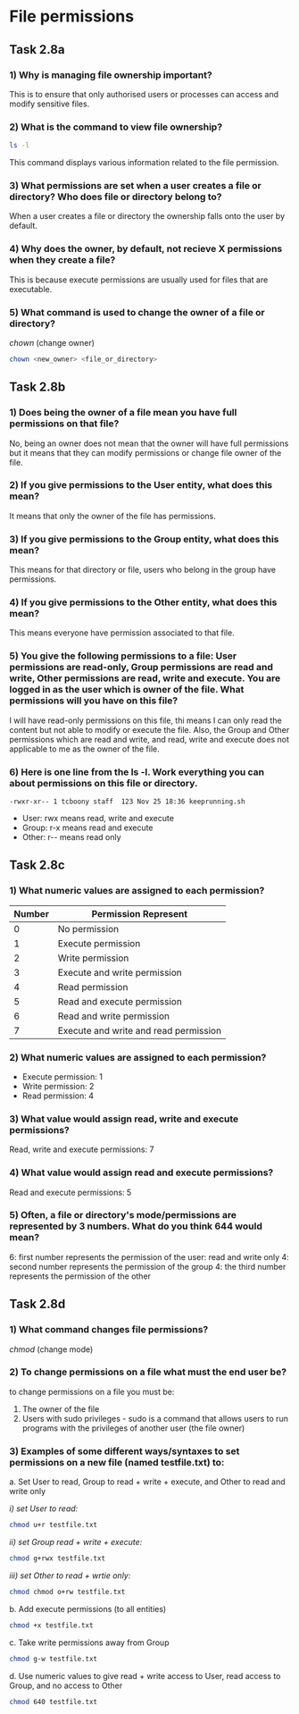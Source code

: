 # File permissions
## Task 2.8a
### **1) Why is managing file ownership important?**
This is to ensure that only authorised users or processes can access and modify sensitive files.

### **2) What is the command to view file ownership?**
```bash
ls -l
``` 
This command displays various information related to the file permission.

### **3) What permissions are set when a user creates a file or directory? Who does file or directory belong to?**
When a user creates a file or directory the ownership falls onto the user by default.

### **4) Why does the owner, by default, not recieve X permissions when they create a file?**
This is because execute permissions are usually used for files that are executable.

### **5) What command is used to change the owner of a file or directory?**
*chown* (change owner)
```bash
chown <new_owner> <file_or_directory>
```

## Task 2.8b
### **1) Does being the owner of a file mean you have full permissions on that file?**
No, being an owner does not mean that the owner will have full permissions but it means that they can modify permissions or change file owner of the file.

### **2) If you give permissions to the User entity, what does this mean?**
It means that only the owner of the file has permissions.

### **3) If you give permissions to the Group entity, what does this mean?**
This means for that directory or file, users who belong in the group have permissions. 

### **4) If you give permissions to the Other entity, what does this mean?**
This means everyone have permission associated to that file.

### **5) You give the following permissions to a file: User permissions are read-only, Group permissions are read and write, Other permissions are read, write and execute. You are logged in as the user which is owner of the file. What permissions will you have on this file?**
I will have read-only permissions on this file, thi means I can only read the content but not able to modify or execute the file. Also, the Group and Other permissions which are read and write, and read, write and execute does not applicable to me as the owner of the file. 

### **6) Here is one line from the ls -l. Work everything you can about permissions on this file or directory.**
```
-rwxr-xr-- 1 tcboony staff  123 Nov 25 18:36 keeprunning.sh
```
* User: rwx means read, write and execute
* Group: r-x means read and execute
* Other: r-- means read only

## Task 2.8c  
### **1) What numeric values are assigned to each permission?**
| Number | Permission Represent |
| ----------- | ----------- |
| 0 | No permission |
| 1 | Execute permission |
| 2 | Write permission |
| 3 | Execute and write permission |
| 4 | Read permission  |
| 5 | Read and execute permission |
| 6 | Read and write permission |
| 7 | Execute and write and read permission|

### **2) What numeric values are assigned to each permission?**
* Execute permission: 1
* Write permission: 2
* Read permission: 4

### **3) What value would assign read, write and execute permissions?**
Read, write and execute permissions: 7

### **4) What value would assign read and execute permissions?**
Read and execute permissions: 5

### **5) Often, a file or directory's mode/permissions are represented by 3 numbers. What do you think 644 would mean?**
6: first number represents the permission of the user: read and write only
4: second number represents the permission of the group 
4: the third number represents the permission of the other

## Task 2.8d
### **1) What command changes file permissions?**
*chmod* (change mode)

### **2) To change permissions on a file what must the end user be?**
to change permissions on a file you must be:  
1) The owner of the file
2) Users with sudo privileges - sudo is a command that allows users to run programs with the privileges of another user (the file owner) 

### **3) Examples of some different ways/syntaxes to set permissions on a new file (named testfile.txt) to:**

a. Set User to read, Group to read + write + execute, and Other to read and write only

*i) set User to read:*
```bash
chmod u+r testfile.txt
```
*ii) set Group read + write + execute:*
```bash
chmod g+rwx testfile.txt
```
*iii) set Other to read + wrtie only:*
```bash
chmod chmod o+rw testfile.txt 
```

b. Add execute permissions (to all entities)
```bash
chmod +x testfile.txt
```
c. Take write permissions away from Group
```bash
chmod g-w testfile.txt
```
d. Use numeric values to give read + write access to User, read access to Group, and no access to Other
```bash
chmod 640 testfile.txt
```
